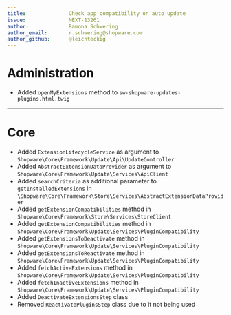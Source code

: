 ```yaml
---
title:              Check app compatibility on auto update
issue:              NEXT-13261
author:             Ramona Schwering
author_email:       r.schwering@shopware.com
author_github:      @leichteckig
---
```

# Administration
* Added `openMyExtensions` method to `sw-shopware-updates-plugins.html.twig`
___
# Core
* Added `ExtensionLifecycleService` as argument to `Shopware\Core\Framework\Update\Api\UpdateController`
* Added `AbstractExtensionDataProvider` as argument to `Shopware\Core\Framework\Update\Services\ApiClient`
* Added `searchCriteria` as additional parameter to `getInstalledExtensions` in `\Shopware\Core\Framework\Store\Services\AbstractExtensionDataProvider`
* Added `getExtensionCompatibilities` method in `Shopware\Core\Framework\Store\Services\StoreClient` 
* Added `getExtensionCompatibilities` method in `Shopware\Core\Framework\Update\Services\PluginCompatibility` 
* Added `getExtensionsToDeactivate` method in `Shopware\Core\Framework\Update\Services\PluginCompatibility`
* Added `getExtensionsToReactivate` method in `Shopware\Core\Framework\Update\Services\PluginCompatibility`
* Added `fetchActiveExtensions` method in `Shopware\Core\Framework\Update\Services\PluginCompatibility`
* Added `fetchInactiveExtensions` method in `Shopware\Core\Framework\Update\Services\PluginCompatibility`
* Added `DeactivateExtensionsStep` class
* Removed `ReactivatePluginsStep` class due to it not being used
